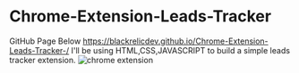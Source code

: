 # Chrome-Extension-Leads-Tracker
GitHub Page Below
https://blackrelicdev.github.io/Chrome-Extension-Leads-Tracker-/
I'll be using HTML,CSS,JAVASCRIPT to build a simple leads tracker extension.
![chrome extension](https://user-images.githubusercontent.com/103696869/176982935-ac7db4c6-0a5a-4dd1-a12f-0f76231d9e30.jpg)
